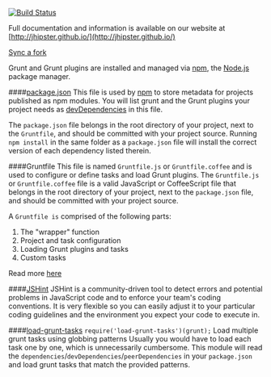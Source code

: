 [![Build Status](https://travis-ci.org/jhipster/generator-jhipster.svg?branch=master)](https://travis-ci.org/jhipster/generator-jhipster)

Full documentation and information is available on our website at [http://jhipster.github.io/](http://jhipster.github.io/)

[Sync a fork](https://help.github.com/articles/syncing-a-fork)

Grunt and Grunt plugins are installed and managed via [npm](https://npmjs.org/), the [Node.js](http://nodejs.org/) package manager. 

####[package.json](https://www.npmjs.org/doc/files/package.json.html)
This file is used by [npm](https://npmjs.org/) to store metadata for projects published as npm modules. You will list grunt and the Grunt plugins your project needs as [devDependencies](https://www.npmjs.org/doc/files/package.json.html#devdependencies) in this file.

The `package.json` file belongs in the root directory of your project, next to the `Gruntfile`, and should be committed with your project source. Running `npm install` in the same folder as a `package.json` file will install the correct version of each dependency listed therein.

####Gruntfile
This file is named `Gruntfile.js` or `Gruntfile.coffee` and is used to configure or define tasks and load Grunt plugins.
The `Gruntfile.js` or `Gruntfile.coffee` file is a valid JavaScript or CoffeeScript file that belongs in the root directory of your project, next to the `package.json` file, and should be committed with your project source.

A `Gruntfile is` comprised of the following parts:

1. The "wrapper" function
2. Project and task configuration
3. Loading Grunt plugins and tasks
4. Custom tasks

Read more [here](http://gruntjs.com/getting-started)

####[JSHint](http://www.jshint.com/about/)
JSHint is a community-driven tool to detect errors and potential problems in JavaScript code and to enforce your team's coding conventions. It is very flexible so you can easily adjust it to your particular coding guidelines and the environment you expect your code to execute in. 

####[load-grunt-tasks](https://github.com/sindresorhus/load-grunt-tasks)
`require('load-grunt-tasks')(grunt);`
Load multiple grunt tasks using globbing patterns
Usually you would have to load each task one by one, which is unnecessarily cumbersome.
This module will read the `dependencies`/`devDependencies`/`peerDependencies` in your `package.json` and load grunt tasks that match the provided patterns.

